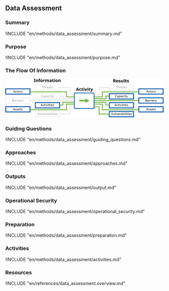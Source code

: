 ## Data Assessment

### Summary
!INCLUDE "en/methods/data_assessment/summary.md"

### Purpose
!INCLUDE "en/methods/data_assessment/purpose.md"

### The Flow Of Information
![Data Assessment Information Flow](en/images/info_flows/data_assessment.svg)

### Guiding Questions
!INCLUDE "en/methods/data_assessment/guiding_questions.md"

### Approaches
!INCLUDE "en/methods/data_assessment/approaches.md"

### Outputs
!INCLUDE "en/methods/data_assessment/output.md"

### Operational Security
!INCLUDE "en/methods/data_assessment/operational_security.md"

### Preparation
!INCLUDE "en/methods/data_assessment/preparation.md"

### Activities
!INCLUDE "en/methods/data_assessment/activities.md"

### Resources
<div class="greybox">
!INCLUDE "en/references/data_assessment.overview.md"
</div>

